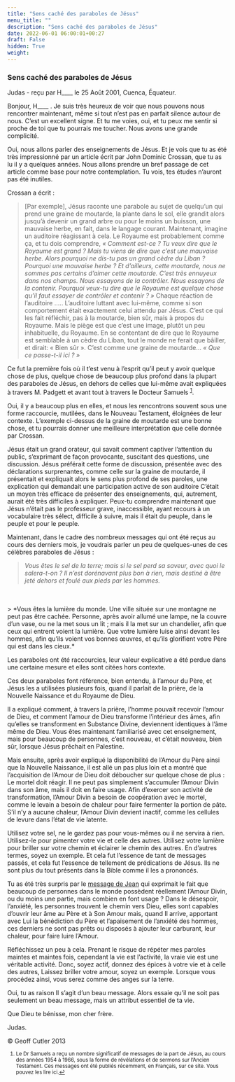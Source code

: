 ```yaml
---
title: "Sens caché des paraboles de Jésus"
menu_title: ""
description: "Sens caché des paraboles de Jésus"
date: 2022-06-01 06:00:01+00:27
draft: False
hidden: True
weight:
---
```

### Sens caché des paraboles de Jésus

Judas - reçu par H____ le 25 Août 2001, Cuenca, Équateur.

Bonjour, H____ . Je suis très heureux de voir que nous pouvons nous rencontrer maintenant, même si tout n’est pas en parfait silence autour de nous. C’est un excellent signe. Et tu me voies, oui, et tu peux me sentir si proche de toi que tu pourrais me toucher. Nous avons une grande complicité.

Oui, nous allons parler des enseignements de Jésus. Et je vois que tu as été très impressionné par un article écrit par John Dominic Crossan, que tu as lu il y a quelques années. Nous allons prendre un bref passage de cet article comme base pour notre contemplation. Tu vois, tes études n’auront pas été inutiles.

Crossan a écrit :

> [Par exemple], Jésus raconte une parabole au sujet de quelqu’un qui prend une graine de moutarde, la plante dans le sol, elle grandit alors jusqu’à devenir un grand arbre ou pour le moins un buisson, une mauvaise herbe, en fait, dans le langage courant. Maintenant, imagine un auditoire réagissant  à cela. Le Royaume est probablement comme ça, et tu dois comprendre,  *« Comment est-ce ? Tu veux dire que le Royaume est grand ? Mais tu viens de dire que c’est une mauvaise herbe. Alors pourquoi ne dis-tu pas un grand cèdre du Liban ? Pourquoi une mauvaise herbe ? Et d’ailleurs, cette moutarde, nous ne sommes pas certains d’aimer cette moutarde. C’est très ennuyeux dans nos champs. Nous essayons de la contrôler. Nous essayons de la contenir. Pourquoi veux-tu dire que le Royaume est quelque chose qu’il faut essayer de contrôler et contenir ? »* Chaque réaction de l’auditoire ….. L’auditoire luttant avec lui-même, comme si son comportement était exactement celui attendu par Jésus. C’est ce qui les fait réfléchir, pas à la moutarde, bien sûr, mais à propos du Royaume. Mais le piège est que c’est une image, plutôt un peu inhabituelle, du Royaume. En se contentant de dire que le Royaume est semblable à un cèdre du Liban, tout le monde ne ferait que bâiller, et dirait: « Bien sûr ». C’est comme une graine de moutarde… *« Que ce passe-t-il ici ? »*

Ce fut la première fois où il t’est venu à l’esprit qu’il peut y avoir quelque chose de plus, quelque chose de beaucoup plus profond dans la plupart des paraboles de Jésus, en dehors de celles que lui-même avait expliquées à travers M. Padgett et avant tout à travers le Docteur Samuels <sup id="a1">[1](#f1)</sup>.

Oui, il y a beaucoup plus en elles, et nous les rencontrons souvent sous une forme raccourcie, mutilées, dans le Nouveau Testament, éloignées de leur contexte. L’exemple ci-dessus de la graine de moutarde est une bonne chose, et tu pourrais donner une meilleure interprétation que celle donnée par Crossan.

Jésus était un grand orateur, qui savait comment captiver l’attention du public, s’exprimant de façon provocante, suscitant des questions, une discussion. Jésus préférait cette forme de discussion, présentée avec des déclarations surprenantes, comme celle sur la graine de moutarde, il présentait et expliquait alors le sens plus profond de ses paroles, une explication qui demandait  une participation active de son auditoire C’était un moyen très efficace de présenter des enseignements, qui, autrement, aurait été très difficiles à expliquer. Peux-tu comprendre maintenant que Jésus n’était pas le professeur grave, inaccessible, ayant recours à un vocabulaire très sélect, difficile à suivre, mais il était du peuple, dans le peuple et pour le peuple.

Maintenant, dans le cadre des nombreux messages qui ont été reçus au cours des derniers mois, je voudrais parler un peu de quelques-unes de ces célèbres paraboles de Jésus :

> *Vous êtes le sel de la terre; mais si le sel perd sa saveur, avec quoi le salera-t-on ?  Il n’est dorénavant plus bon à rien, mais destiné à être jeté dehors et foulé aux pieds par les hommes.*
<br>
<br>
> *Vous êtes la lumière du monde. Une ville située sur une montagne ne peut pas être cachée. Personne, après avoir allumé une lampe, ne la couvre d’un vase, ou ne la met sous un lit ; mais il la met sur un chandelier, afin que ceux qui entrent voient la lumière. Que votre lumière luise ainsi devant les hommes, afin qu’ils voient vos bonnes œuvres, et qu’ils glorifient votre Père qui est dans les cieux.*

Les paraboles ont été raccourcies, leur valeur explicative a été perdue dans une certaine mesure et elles sont citées hors contexte.

Ces deux paraboles font référence, bien entendu, à l’amour du Père, et Jésus les a utilisées plusieurs fois, quand il parlait de la prière, de la Nouvelle Naissance et du Royaume de Dieu.

Il a expliqué comment, à travers la prière, l’homme pouvait recevoir l’amour de Dieu, et comment l’amour de Dieu transforme l’intérieur des âmes, afin qu’elles se transforment en Substance Divine, deviennent identiques à l’âme même de Dieu. Vous êtes maintenant familiarisé avec cet enseignement, mais pour beaucoup de personnes, c’est nouveau, et c’était nouveau, bien sûr, lorsque Jésus prêchait en Palestine.

Mais ensuite, après avoir expliqué la disponibilité de l’Amour du Père ainsi que la Nouvelle Naissance, il est allé un pas plus loin et a montré que l’acquisition de l’Amour de Dieu doit déboucher sur quelque chose de plus : Le mortel doit réagir. Il ne peut pas simplement s’accumuler l’Amour Divin dans son âme, mais il doit en faire usage. Afin d’exercer son activité de transformation, l’Amour Divin a besoin de coopération avec le mortel, comme le levain a besoin de chaleur pour faire fermenter la portion de pâte. S’il n’y a aucune chaleur, l’Amour Divin devient inactif, comme les cellules de levure dans l’état de vie latente.

Utilisez votre sel, ne le gardez pas pour vous-mêmes ou il ne servira à rien. Utilisez-le pour pimenter votre vie et celle des autres. Utilisez votre lumière pour briller sur votre chemin et éclairer le chemin des autres. En d’autres termes, soyez un exemple. Et cela fut l’essence de tant de messages passés, et cela fut l’essence de tellement de prédications de Jésus. Ils ne sont plus du tout présents dans la Bible comme il les a prononcés.

Tu as été très surpris par le [message de Jean](/fr-contemporary-messages/fr-contemporary-messages-by-date-order/fr-contemporary-messages-2001/fr-2001-7-15-1-ar-st-john/) qui exprimait le fait que beaucoup de personnes dans le monde possèdent réellement l’Amour Divin, ou du moins une partie, mais combien en font usage ? Dans le désespoir, l’anxiété, les personnes trouvent le chemin vers Dieu, elles sont capables d’ouvrir leur âme au Père et à Son Amour mais, quand Il arrive, apportant avec Lui la bénédiction du Père et l’apaisement de l’anxiété des hommes, ces derniers ne sont pas prêts ou disposés à ajouter leur carburant, leur chaleur, pour faire luire l’Amour.

Réfléchissez un peu à cela. Prenant le risque de répéter mes paroles maintes et maintes fois, cependant la vie est l’activité, la vraie vie est une véritable activité. Donc, soyez actif, donnez des épices à votre vie et à celle des autres, Laissez briller votre amour, soyez un exemple. Lorsque vous procédez ainsi, vous serez comme des anges sur la terre.

Oui, tu as raison Il s’agit d’un beau message. Alors essaie qu’il ne soit pas seulement un beau message, mais un attribut essentiel de ta vie.

Que Dieu te bénisse, mon cher frère.

Judas.

© Geoff Cutler 2013
<small>

1. <large id="f1"> Le Dr Samuels a reçu un nombre significatif de messages de la part de Jésus, au cours des années 1954 à 1966, sous la forme de révélations et de sermons sur l’Ancien Testament. Ces messages ont été publiés récemment, en Français, sur ce site. Vous pouvez les lire ici.[↩](#a1)